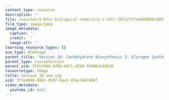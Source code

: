 ```yaml
---
content_type: resource
description: ''
file: /courses/5-07sc-biological-chemistry-i-fall-2013/3f7e4880804cdb970ae3d7ae3447806f_Session_18_new.jpg
file_type: image/jpeg
image_metadata:
  caption: ''
  credit: ''
  image-alt: ''
learning_resource_types: []
ocw_type: OCWImage
parent_title: 'Session 18: Carbohydrate Biosynthesis I: Glycogen Synthesis '
parent_type: CourseSection
parent_uid: 75fe79d4-5450-b071-d5b0-f03061b94b38
resourcetype: Image
title: Session_18_new.jpg
uid: 3f7e4880-804c-db97-0ae3-d7ae3447806f
video_metadata:
  youtube_id: null
---
```

